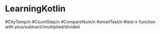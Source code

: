 # LearningKotlin
#CityTemp/n
#CountStep/n
#CompareNum/n
#emailTest/n
#test-> function with plus/subtract//multiplied/divided

